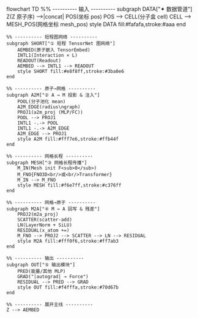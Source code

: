 
flowchart TD
    %% ---------- 输入 ----------
    subgraph DATA["✦ 数据管道"]
        Z(Z 原子序) -->|concat| POS(坐标 pos)
        POS --> CELL(分子盒 cell)
        CELL --> MESH_POS(网格坐标 mesh_pos)
        style DATA fill:#fafafa,stroke:#aaa
    end

    %% ---------- 短程图网络 ----------
    subgraph SHORT["① 短程 TensorNet 图网络"]
        AEMBED(原子嵌入 TensorEmbed)
        INTL1(Interaction × L)
        READOUT(Readout)
        AEMBED --> INTL1 --> READOUT
        style SHORT fill:#e8f8ff,stroke:#3ba0e6
    end

    %% ---------- 原子→网格 ----------
    subgraph A2M["② A → M 投影 & 注入"]
        POOL(分子池化 mean)
        A2M_EDGE(radius\ngraph)
        PROJ1(a2m_proj (MLP/FC))
        POOL --> PROJ1
        INTL1 -.-> POOL
        INTL1 -.-> A2M_EDGE
        A2M_EDGE --> PROJ1
        style A2M fill:#fff7e6,stroke:#ffb44f
    end

    %% ---------- 网格长程 ----------
    subgraph MESH["③ 网格长程传播"]
        M_IN(Mesh init F<sub>0</sub>)
        M_FNO{FNO3D<br/>或<br/>Transformer}
        M_IN --> M_FNO
        style MESH fill:#f6e7ff,stroke:#c376ff
    end

    %% ---------- 网格→原子 ----------
    subgraph M2A["④ M → A 回写 & 残差"]
        PROJ2(m2a_proj)
        SCATTER(scatter-add)
        LN(LayerNorm + SiLU)
        RESIDUAL(x_atom +=)
        M_FNO --> PROJ2 --> SCATTER --> LN --> RESIDUAL
        style M2A fill:#fff0f6,stroke:#ff7ab3
    end

    %% ---------- 输出 ----------
    subgraph OUT["⑤ 输出模块"]
        PRED(能量/其他 MLP)
        GRAD("|autograd| → Force")
        RESIDUAL --> PRED --> GRAD
        style OUT fill:#f4fffa,stroke:#70d67b
    end

    %% ---------- 展开主线 ----------
    Z --> AEMBED
